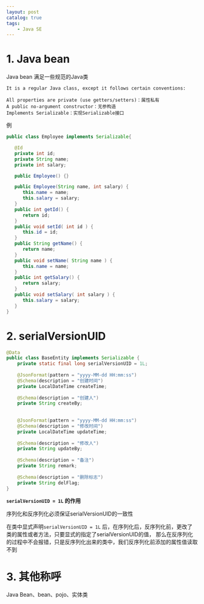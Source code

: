 ```yaml
---
layout: post   	
catalog: true 	
tags:
    - Java SE
---
```



# 1. Java bean

Java bean 满足一些规范的Java类

```
It is a regular Java class, except it follows certain conventions:

All properties are private (use getters/setters)：属性私有
A public no-argument constructor：无参构造
Implements Serializable：实现Serializable接口
```

例

```java 
public class Employee implements Serializable{

   @Id
   private int id;
   private String name;   
   private int salary;  

   public Employee() {}

   public Employee(String name, int salary) {
      this.name = name;
      this.salary = salary;
   }
   public int getId() {
      return id;
   }
   public void setId( int id ) {
      this.id = id;
   }
   public String getName() {
      return name;
   }
   public void setName( String name ) {
      this.name = name;
   }
   public int getSalary() {
      return salary;
   }
   public void setSalary( int salary ) {
      this.salary = salary;
   }
}
```

# 2. serialVersionUID

```java
@Data  
public class BaseEntity implements Serializable {  
    private static final long serialVersionUID = 1L;  
  
    @JsonFormat(pattern = "yyyy-MM-dd HH:mm:ss")  
    @Schema(description = "创建时间")  
    private LocalDateTime createTime;  
  
    @Schema(description = "创建人")  
    private String createBy;  
  
  
    @JsonFormat(pattern = "yyyy-MM-dd HH:mm:ss")  
    @Schema(description = "修改时间")  
    private LocalDateTime updateTime;  
  
    @Schema(description = "修改人")  
    private String updateBy;  
  
    @Schema(description = "备注")  
    private String remark;  
  
    @Schema(description = "删除标志")  
    private String delFlag;  
}
```

**`serialVersionUID = 1L` 的作用**

序列化和反序列化必须保证serialVersionUID的一致性

在类中显式声明`serialVersionUID = 1L` 后，在序列化后，反序列化前，更改了类的属性或者方法，只要显式的指定了serialVersionUID的值， 那么在反序列化的过程中不会报错，只是反序列化出来的类中，我们反序列化前添加的属性值读取不到

# 3. 其他称呼

Java Bean、bean、pojo、实体类

